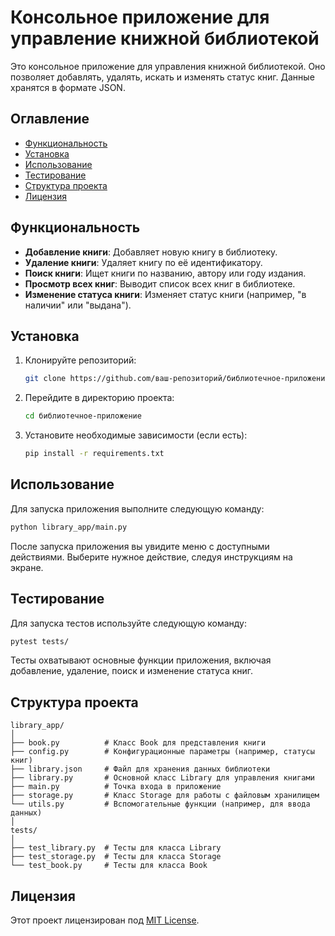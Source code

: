 # Консольное приложение для управление книжной библиотекой

Это консольное приложение для управления книжной библиотекой. Оно позволяет добавлять, удалять, искать и изменять статус
книг. Данные хранятся в формате JSON.

## Оглавление

- [Функциональность](#функциональность)
- [Установка](#установка)
- [Использование](#использование)
- [Тестирование](#тестирование)
- [Структура проекта](#структура-проекта)
- [Лицензия](#лицензия)

## Функциональность

- **Добавление книги**: Добавляет новую книгу в библиотеку.
- **Удаление книги**: Удаляет книгу по её идентификатору.
- **Поиск книги**: Ищет книги по названию, автору или году издания.
- **Просмотр всех книг**: Выводит список всех книг в библиотеке.
- **Изменение статуса книги**: Изменяет статус книги (например, "в наличии" или "выдана").

## Установка

1. Клонируйте репозиторий:
   ```bash
   git clone https://github.com/ваш-репозиторий/библиотечное-приложение.git
   ```

2. Перейдите в директорию проекта:
   ```bash
   cd библиотечное-приложение
   ```

3. Установите необходимые зависимости (если есть):
   ```bash
   pip install -r requirements.txt
   ```

## Использование

Для запуска приложения выполните следующую команду:

```bash
python library_app/main.py
```

После запуска приложения вы увидите меню с доступными действиями. Выберите нужное действие, следуя инструкциям на
экране.

## Тестирование

Для запуска тестов используйте следующую команду:

```bash
pytest tests/
```

Тесты охватывают основные функции приложения, включая добавление, удаление, поиск и изменение статуса книг.

## Структура проекта

```
library_app/
│
├── book.py          # Класс Book для представления книги
├── config.py        # Конфигурационные параметры (например, статусы книг)
├── library.json     # Файл для хранения данных библиотеки
├── library.py       # Основной класс Library для управления книгами
├── main.py          # Точка входа в приложение
├── storage.py       # Класс Storage для работы с файловым хранилищем
└── utils.py         # Вспомогательные функции (например, для ввода данных)
│
tests/
│
├── test_library.py  # Тесты для класса Library
├── test_storage.py  # Тесты для класса Storage
└── test_book.py     # Тесты для класса Book
```

## Лицензия

Этот проект лицензирован под [MIT License](LICENSE).